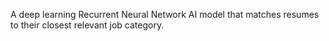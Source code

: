 A deep learning Recurrent Neural Network AI model that matches resumes to their closest relevant job category.
